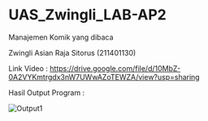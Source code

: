 # UAS_Zwingli_LAB-AP2
Manajemen Komik yang dibaca


Zwingli Asian Raja Sitorus (211401130)

Link Video : https://drive.google.com/file/d/10MbZ-0A2VYKmtrgdx3nW7UWwAZoTEWZA/view?usp=sharing


Hasil Output Program :

![Output1]([URL_GAMBAR](https://github.com/ZwingliRaja/UAS_Zwingli_LAB-AP2/blob/main/Output%20(1).png))
